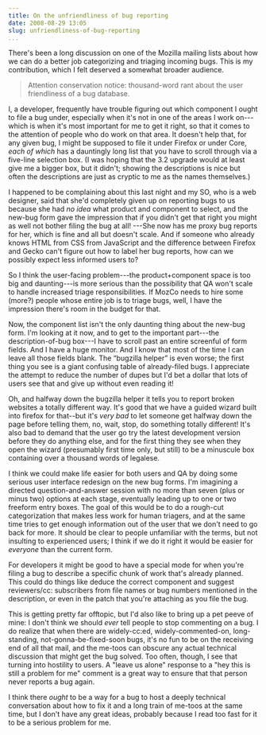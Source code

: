 ```yaml
---
title: On the unfriendliness of bug reporting
date: 2008-08-29 13:05
slug: unfriendliness-of-bug-reporting
...
```


There's been a long discussion on one of the Mozilla mailing lists
about how we can do a better job categorizing and triaging incoming
bugs. This is my contribution, which I felt deserved a somewhat
broader audience.

<!--more-->

> Attention conservation notice: thousand-word rant about the user
> friendliness of a bug database.

I, a developer, frequently have trouble figuring out which
component I ought to file a bug under, especially when it's not
in one of the areas I work on---which is when it's most
important for me to get it right, so that it comes to the attention of
people who do work on that area. It doesn't help that, for any
given bug, I might be supposed to file it under Firefox or under
Core, *each of which* has a dauntingly long list that you have to
scroll through via a five-line selection box. (I was hoping that the
3.2 upgrade would at least give me a bigger box, but it didn't;
showing the descriptions is nice but often the descriptions are just
as cryptic to me as the names themselves.)

I happened to be complaining about this last night and my SO, who is a
web designer, said that she'd completely given up on reporting bugs to
us because she had *no idea* what product and component to select, and
the new-bug form gave the impression that if you didn't get that right
you might as well not bother filing the bug at all! ---She now has me
proxy bug reports for her, which is fine and all but doesn't
scale. And if someone who already knows HTML from CSS from JavaScript
and the difference between Firefox and Gecko can't figure out how to
label her bug reports, how can we possibly expect less informed users
to?

So I think the user-facing problem---the product+component space is
too big and daunting---is more serious than the possibility that QA
won't scale to handle increased triage responsibilities. If MozCo
needs to hire some (more?) people whose entire job is to triage bugs,
well, I have the impression there's room in the budget for that.

Now, the component list isn't the only daunting thing about the
new-bug form. I'm looking at it now, and to get to the important
part---the description-of-bug box---I have to scroll past an entire
screenful of form fields. And I have a huge monitor.  And I know that
most of the time I can leave all those fields blank.  The “bugzilla
helper” is even worse; the first thing you see is a giant confusing
table of already-filed bugs. I appreciate the attempt to reduce the
number of dupes but I'd bet a dollar that lots of users see that and
give up without even reading it!

Oh, and halfway down the bugzilla helper it tells you to report broken
websites a totally different way. It's good that we have a guided
wizard built into firefox for that--but it's *very bad* to let someone
get halfway down the page before telling them, no, wait, stop, do
something totally different!  It's also bad to demand that the user go
try the latest development version before they do anything else, and
for the first thing they see when they open the wizard (presumably
first time only, but still) to be a minuscule box containing over a
thousand words of legalese.

I think we could make life easier for both users and QA by doing some
serious user interface redesign on the new bug forms. I'm imagining a
directed question-and-answer session with no more than seven (plus or
minus two) options at each stage, eventually leading up to one or two
freeform entry boxes. The goal of this would be to do a rough-cut
categorization that makes less work for human triagers, and at the
same time tries to get enough information out of the user that we
don't need to go back for more. It should be clear to people
unfamiliar with the terms, but not insulting to experienced users; I
think if we do it right it would be easier for *everyone* than the
current form.

For developers it might be good to have a special mode for when you're
filing a bug to describe a specific chunk of work that's already
planned. This could do things like deduce the correct component and
suggest reviewers/cc: subscribers from file names or bug numbers
mentioned in the description, or even in the patch that you're
attaching as you file the bug.

This is getting pretty far offtopic, but I'd also like to bring up a
pet peeve of mine: I don't think we should *ever* tell people to stop
commenting on a bug. I do realize that when there are widely-cc:ed,
widely-commented-on, long-standing, not-gonna-be-fixed-soon bugs, it's
no fun to be on the receiving end of all that mail, and the me-toos
can obscure any actual technical discussion that might get the bug
solved. Too often, though, I see that turning into hostility to
users. A "leave us alone" response to a "hey this is still a problem
for me" comment is a great way to ensure that that person never
reports a bug again.

I think there *ought* to be a way for a bug to host a deeply technical
conversation about how to fix it and a long train of me-toos at the
same time, but I don't have any great ideas, probably because I read
too fast for it to be a serious problem for me.

